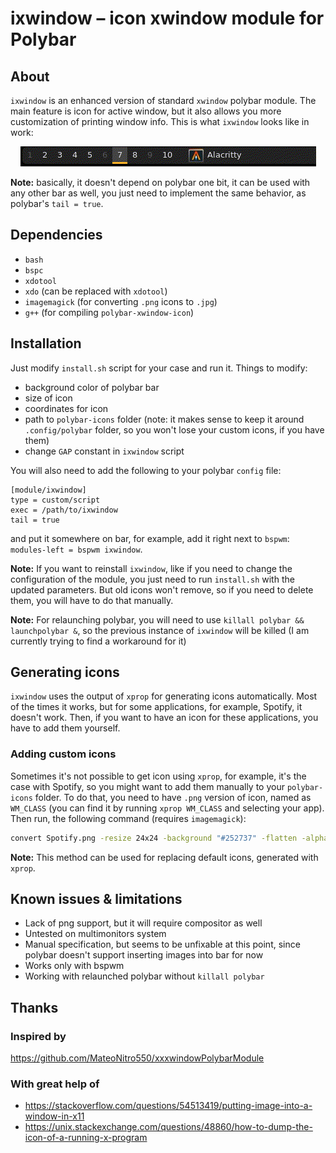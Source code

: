 # ixwindow – icon xwindow module for Polybar


## About

`ixwindow` is an enhanced version of standard `xwindow` polybar module. 
The main feature is icon for active window, but it also allows you more 
customization of printing window info. This is what `ixwindow` looks like in work:

<p align="center">
  <img src="example.gif" alt="animated" />
</p>


**Note:** basically, it doesn't depend on polybar one bit, it can be used 
with any other bar as well, you just need to implement the same behavior,
as polybar's `tail = true`.


## Dependencies
- `bash`
- `bspc`
- `xdotool`
- `xdo` (can be replaced with `xdotool`)
- `imagemagick` (for converting `.png` icons to `.jpg`)
- `g++` (for compiling `polybar-xwindow-icon`)

## Installation

Just modify `install.sh` script for your case and run it. Things to modify:
- background color of polybar bar
- size of icon
- coordinates for icon
- path to `polybar-icons` folder (note: it makes sense to keep it 
around `.config/polybar` folder, so you won't lose your custom icons, 
if you have them)
- change `GAP` constant in `ixwindow` script 

You will also need to add the following to your polybar `config` file:

```dosini
[module/ixwindow]
type = custom/script
exec = /path/to/ixwindow
tail = true
```

and put it somewhere on bar, for example, add it right next to `bspwm`: 
`modules-left = bspwm ixwindow`.

**Note:** If you want to reinstall `ixwindow`, like if you need to change the 
configuration of the module, you just need to run `install.sh` with the updated 
parameters. But old icons won't remove, so if you need to delete them, you will 
have to do that manually.

**Note:** For relaunching polybar, you will need to use `killall polybar && 
launchpolybar &`, so the previous instance of `ixwindow` will be killed (I am 
currently trying to find a workaround for it)


## Generating icons

`ixwindow` uses the output of `xprop` for generating icons automatically. 
Most of the times it works, but for some applications, for example, Spotify,
it doesn't work. Then, if you want to have an icon for these applications, you 
have to add them yourself. 

### Adding custom icons

Sometimes it's not possible to get icon using `xprop`, for example, it's the case with Spotify, 
so you might want to add them manually to your `polybar-icons` folder. To do that, you need to 
have `.png` version of icon, named as `WM_CLASS` (you can find it by running `xprop WM_CLASS` 
and selecting your app). Then run, the following command (requires `imagemagick`):
```bash
convert Spotify.png -resize 24x24 -background "#252737" -flatten -alpha off Spotify.jpg
```
**Note:** This method can be used for replacing default icons, generated with `xprop`.

## Known issues & limitations

- Lack of png support, but it will require compositor as well
- Untested on multimonitors system
- Manual specification, but seems to be unfixable at this point, since polybar doesn't 
support inserting images into bar for now
- Works only with bspwm 
- Working with relaunched polybar without `killall polybar`

## Thanks

### Inspired by  

https://github.com/MateoNitro550/xxxwindowPolybarModule

### With great help of

- https://stackoverflow.com/questions/54513419/putting-image-into-a-window-in-x11
- https://unix.stackexchange.com/questions/48860/how-to-dump-the-icon-of-a-running-x-program

